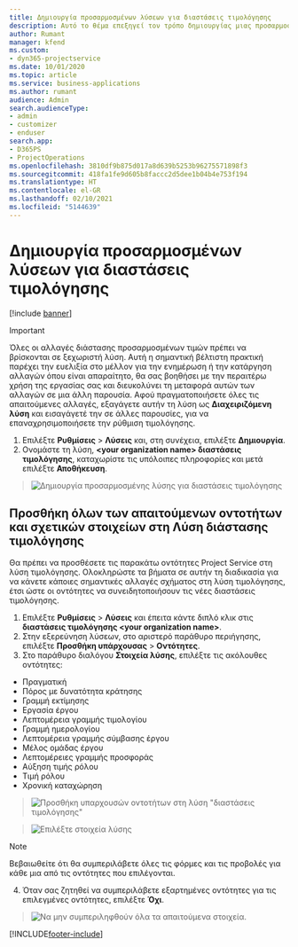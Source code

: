 ```yaml
---
title: Δημιουργία προσαρμοσμένων λύσεων για διαστάσεις τιμολόγησης
description: Αυτό το θέμα επεξηγεί τον τρόπο δημιουργίας μιας προσαρμοσμένης λύσης κατά τη δημιουργία προσαρμοσμένων διαστάσεων τιμολόγησης.
author: Rumant
manager: kfend
ms.custom:
- dyn365-projectservice
ms.date: 10/01/2020
ms.topic: article
ms.service: business-applications
ms.author: rumant
audience: Admin
search.audienceType:
- admin
- customizer
- enduser
search.app:
- D365PS
- ProjectOperations
ms.openlocfilehash: 3810df9b875d017a8d639b5253b96275571898f3
ms.sourcegitcommit: 418fa1fe9d605b8faccc2d5dee1b04b4e753f194
ms.translationtype: HT
ms.contentlocale: el-GR
ms.lasthandoff: 02/10/2021
ms.locfileid: "5144639"
---
```

# <a name="create-custom-solutions-for-pricing-dimensions"></a>Δημιουργία προσαρμοσμένων λύσεων για διαστάσεις τιμολόγησης

[!include [banner](../includes/psa-now-project-operations.md)]

> [!IMPORTANT]
> Όλες οι αλλαγές διάστασης προσαρμοσμένων τιμών πρέπει να βρίσκονται σε ξεχωριστή λύση. Αυτή η σημαντική βέλτιστη πρακτική παρέχει την ευελιξία στο μέλλον για την ενημέρωση ή την κατάργηση αλλαγών όπου είναι απαραίτητο, θα σας βοηθήσει με την περαιτέρω χρήση της εργασίας σας και διευκολύνει τη μεταφορά αυτών των αλλαγών σε μια άλλη παρουσία. Αφού πραγματοποιήσετε όλες τις απαιτούμενες αλλαγές, εξαγάγετε αυτήν τη λύση ως **Διαχειριζόμενη λύση** και εισαγάγετέ την σε άλλες παρουσίες, για να επαναχρησιμοποιήσετε την ρύθμιση τιμολόγησης.

1. Επιλέξτε **Ρυθμίσεις** > **Λύσεις** και, στη συνέχεια, επιλέξτε **Δημιουργία**. 
2. Ονομάστε τη λύση, **\<your organization name> διαστάσεις τιμολόγησης**, καταχωρίστε τις υπόλοιπες πληροφορίες και μετά επιλέξτε **Αποθήκευση**.

> ![Δημιουργία προσαρμοσμένης λύσης για διαστάσεις τιμολόγησης](media/Creation-of-custom-pricing-dimension-solution.PNG)
  
## <a name="add-all-required-entities-and-related-components-to-the-pricing-dimension-solution"></a>Προσθήκη όλων των απαιτούμενων οντοτήτων και σχετικών στοιχείων στη Λύση διάστασης τιμολόγησης
Θα πρέπει να προσθέσετε τις παρακάτω οντότητες Project Service στη λύση τιμολόγησης. Ολοκληρώστε τα βήματα σε αυτήν τη διαδικασία για να κάνετε κάποιες σημαντικές αλλαγές σχήματος στη λύση τιμολόγησης, έτσι ώστε οι οντότητες να συνειδητοποιήσουν τις νέες διαστάσεις τιμολόγησης.

1. Επιλέξτε **Ρυθμίσεις** > **Λύσεις** και έπειτα κάντε διπλό κλικ στις **διαστάσεις τιμολόγησης \<your organization name>**. 
2. Στην εξερεύνηση λύσεων, στο αριστερό παράθυρο περιήγησης, επιλέξτε **Προσθήκη υπάρχουσας** > **Οντότητες**.
3. Στο παράθυρο διαλόγου **Στοιχεία λύσης**, επιλέξτε τις ακόλουθες οντότητες:

- Πραγματική
- Πόρος με δυνατότητα κράτησης
- Γραμμή εκτίμησης
- Εργασία έργου
- Λεπτομέρεια γραμμής τιμολογίου
- Γραμμή ημερολογίου
- Λεπτομέρεια γραμμής σύμβασης έργου
- Μέλος ομάδας έργου
- Λεπτομέρειες γραμμής προσφοράς
- Αύξηση τιμής ρόλου
- Τιμή ρόλου 
- Χρονική καταχώρηση 

> ![Προσθήκη υπαρχουσών οντοτήτων στη λύση "διαστάσεις τιμολόγησης"](media/Existing-entities-to-PD-solution.png)

> ![Επιλέξτε στοιχεία λύσης](media/Dimension-Components.png)

> [!NOTE]
> Βεβαιωθείτε ότι θα συμπεριλάβετε όλες τις φόρμες και τις προβολές για κάθε μια από τις οντότητες που επιλέγονται.

4. Όταν σας ζητηθεί να συμπεριλάβετε εξαρτημένες οντότητες για τις επιλεγμένες οντότητες, επιλέξτε **Όχι**.

> ![Να μην συμπεριληφθούν όλα τα απαιτούμενα στοιχεία.](media/Do-not-include-required.png)




[!INCLUDE[footer-include](../includes/footer-banner.md)]